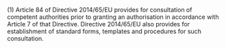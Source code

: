 (1) Article 84 of Directive 2014/65/EU provides for consultation of competent authorities prior to granting an authorisation in accordance with Article 7 of that Directive. Directive 2014/65/EU also provides for establishment of standard forms, templates and procedures for such consultation.